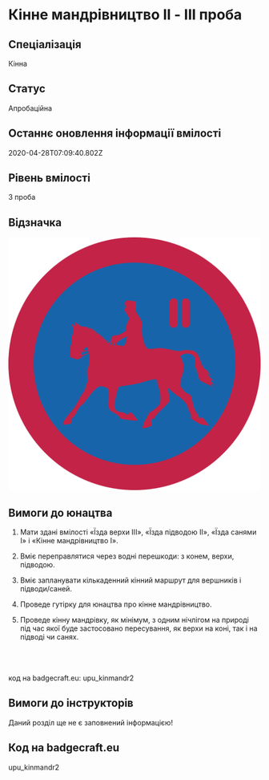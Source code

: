 # Кінне мандрівництво II - ІІІ проба

## Спеціалізація

Кінна

## Статус

Апробаційна

## Останнє оновлення інформації вмілості

2020-04-28T07:09:40.802Z

## Рівень вмілості

3 проба

## Відзначка

![Відзначка](../images/Kinne_mandrivnytstvo_II/____________________2.jpg)

## Вимоги до юнацтва

<div><ol><li>Мати здані вмілості «Їзда верхи ІІІ», «Їзда підводою ІІ», «Їзда санями І» 	і «Кінне мандрівництво І».</li><li><p>Вміє переправлятися через водні перешкоди: з конем, верхи, підводою.</p></li><li><p>Вміє запланувати кількаденний кінний маршрут для вершників і підводи/саней.</p></li><li><p>Проведе гутірку для юнацтва про кінне мандрівництво.</p></li><li>Проведе кінну мандрівку, як мінімум, з одним нічлігом на природі під час якої буде застосовано пересування, як верхи на коні, так і на підводі чи санях.</li></ol><br><span><br><br></span>код на badgecraft.eu: upu_kinmandr2<br></div>

## Вимоги до інструкторів

Даний розділ ще не є заповнений інформацією!

## Код на badgecraft.eu

upu_kinmandr2